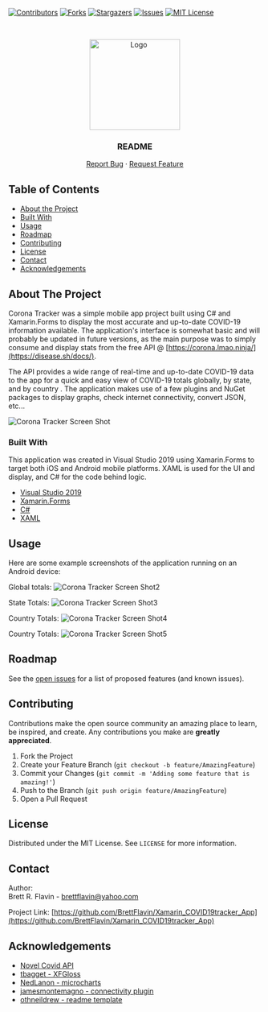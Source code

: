 <!--
*** Markdown "reference style" links used for readability.
*** Reference links are enclosed in brackets [ ] instead of parentheses ( ).
*** See the bottom of this document for the declaration of the reference variables
*** for contributors-url, forks-url, etc.
*** https://www.markdownguide.org/basic-syntax/#reference-style-links
-->


<!-- PROJECT SHIELDS -->
[![Contributors][contributors-shield]][contributors-url]
[![Forks][forks-shield]][forks-url]
[![Stargazers][stars-shield]][stars-url]
[![Issues][issues-shield]][issues-url]
[![MIT License][license-shield]][license-url]



<!-- PROJECT LOGO -->
<br />
<p align="center">
  <a href="https://github.com/BrettFlavin/Xamarin_COVID19tracker_App">
    <img src="CoronaLogo.png" alt="Logo" width="180" height="180">
  </a>

  <h3 align="center">README</h3>

  <p align="center">    
    <a href="https://github.com/BrettFlavin/Xamarin_COVID19tracker_App/issues">Report Bug</a>
    ·
    <a href="https://github.com/BrettFlavin/Xamarin_COVID19tracker_App/issues">Request Feature</a>
  </p>
</p>



<!-- TABLE OF CONTENTS -->
## Table of Contents

* [About the Project](#about-the-project)
* [Built With](#built-with)
* [Usage](#usage)
* [Roadmap](#roadmap)
* [Contributing](#contributing)
* [License](#license)
* [Contact](#contact)
* [Acknowledgements](#acknowledgements)



<!-- ABOUT THE PROJECT -->
## About The Project

Corona Tracker was a simple mobile app project built using C# and Xamarin.Forms to display the most accurate and up-to-date COVID-19 information available. The application's interface is somewhat basic and will probably be updated in future versions, as the main purpose was to simply consume and display stats from the free API @ [https://corona.lmao.ninja/](https://disease.sh/docs/).

The API provides a wide range of real-time and up-to-date COVID-19 data to the app for a quick and easy view of COVID-19 totals globally, by state, and by country . The application makes use of a few plugins and NuGet packages to display graphs, check internet connectivity, convert JSON, etc...

![Corona Tracker Screen Shot](https://github.com/BrettFlavin/Xamarin_COVID19tracker_App/blob/master/images/screenshot.PNG)


<!-- BUILT WITH -->
### Built With

This application was created in Visual Studio 2019 using Xamarin.Forms to target both iOS and Android mobile platforms. XAML is used for the UI and display, and C# for the code behind logic.

* [Visual Studio 2019](https://visualstudio.microsoft.com/vs/)
* [Xamarin.Forms](https://docs.microsoft.com/en-us/xamarin/xamarin-forms/)
* [C#](https://docs.microsoft.com/en-us/dotnet/csharp/)
* [XAML](https://docs.microsoft.com/en-us/dotnet/desktop-wpf/fundamentals/xaml)



<!-- USAGE EXAMPLES -->
## Usage

Here are some example screenshots of the application running on an Android device:

Global totals:
![Corona Tracker Screen Shot2](https://github.com/BrettFlavin/Xamarin_COVID19tracker_App/blob/master/images/screenshot2.PNG)

State Totals:
![Corona Tracker Screen Shot3](https://github.com/BrettFlavin/Xamarin_COVID19tracker_App/blob/master/images/screenshot3.PNG)

Country Totals:
![Corona Tracker Screen Shot4](https://github.com/BrettFlavin/Xamarin_COVID19tracker_App/blob/master/images/screenshot4.PNG)

Country Totals:
![Corona Tracker Screen Shot5](https://github.com/BrettFlavin/Xamarin_COVID19tracker_App/blob/master/images/screenshot5.PNG)



<!-- ROADMAP -->
## Roadmap

See the [open issues](https://github.com/BrettFlavin/Xamarin_COVID19tracker_App/issues) for a list of proposed features (and known issues).



<!-- CONTRIBUTING -->
## Contributing

Contributions make the open source community an amazing place to learn, be inspired, and create. Any contributions you make are **greatly appreciated**.

1. Fork the Project
2. Create your Feature Branch (`git checkout -b feature/AmazingFeature`)
3. Commit your Changes (`git commit -m 'Adding some feature that is amazing!'`)
4. Push to the Branch (`git push origin feature/AmazingFeature`)
5. Open a Pull Request



<!-- LICENSE -->
## License

Distributed under the MIT License. See `LICENSE` for more information.



<!-- CONTACT -->
## Contact

Author:
<br />
Brett R. Flavin - brettflavin@yahoo.com

Project Link: [https://github.com/BrettFlavin/Xamarin_COVID19tracker_App](https://github.com/BrettFlavin/Xamarin_COVID19tracker_App)



<!-- ACKNOWLEDGEMENTS -->
## Acknowledgements
* [Novel Covid API](https://corona.lmao.ninja/)
* [tbagget - XFGloss](https://github.com/tbaggett/xfgloss)
* [NedLanon - microcharts](https://github.com/dotnet-ad/Microcharts)
* [jamesmontemagno - connectivity plugin](https://github.com/jamesmontemagno/ConnectivityPlugin)
* [othneildrew - readme template](https://github.com/othneildrew/Best-README-Template)



<!-- MARKDOWN LINKS & IMAGES -->
<!-- https://www.markdownguide.org/basic-syntax/#reference-style-links -->
[contributors-shield]: https://img.shields.io/github/contributors/BrettFlavin/Xamarin_COVID19tracker_App?style=plastic
[contributors-url]: https://github.com/BrettFlavin/Xamarin_COVID19tracker_App/graphs/contributors
[forks-shield]: https://img.shields.io/github/forks/BrettFlavin/Xamarin_COVID19tracker_App?style=plastic
[forks-url]: https://github.com/BrettFlavin/Xamarin_COVID19tracker_App/network/members
[stars-shield]: https://img.shields.io/github/stars/BrettFlavin/Xamarin_COVID19tracker_App?style=plastic
[stars-url]: https://github.com/BrettFlavin/Xamarin_COVID19tracker_App/stargazers
[issues-shield]: https://img.shields.io/github/issues/BrettFlavin/Xamarin_COVID19tracker_App?style=plastic
[issues-url]: https://github.com/BrettFlavin/Xamarin_COVID19tracker_App/issues
[license-shield]: https://img.shields.io/github/license/BrettFlavin/Xamarin_COVID19tracker_App.svg?style=plastic
[license-url]: https://github.com/BrettFlavin/Xamarin_COVID19tracker_App/blob/master/LICENSE.txt
